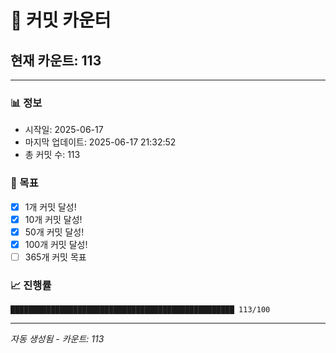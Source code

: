 # 🔢 커밋 카운터

## 현재 카운트: 113

---

### 📊 정보
- 시작일: 2025-06-17
- 마지막 업데이트: 2025-06-17 21:32:52
- 총 커밋 수: 113

### 🎯 목표
- [x] 1개 커밋 달성!
- [x] 10개 커밋 달성!
- [x] 50개 커밋 달성!
- [x] 100개 커밋 달성!
- [ ] 365개 커밋 목표

### 📈 진행률
```
██████████████████████████████████████████████████ 113/100
```

---
*자동 생성됨 - 카운트: 113*
